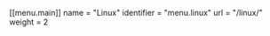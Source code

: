[[menu.main]]
    name       = "Linux"
    identifier = "menu.linux"
    url     = "/linux/"
    weight    = 2
